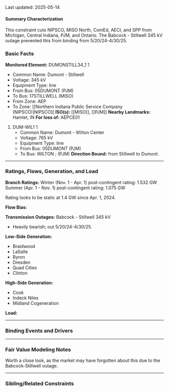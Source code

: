 Last updated: 2025-05-14
#### Summary Characterization
This constraint cuts NIPSCO, MISO North, ComEd, AECI, and SPP from Michigan, Central Indiana, PJM, and Ontario. The Babcock - Stillwell 345 kV outage prevented this from binding from 5/20/24-4/30/25.
### Basic Facts
**Monitored Element:** DUMONSTILL34_1 1
- Common Name: Dumont - Stillwell
- Voltage: 345 kV
- Equipment Type: line
- From Bus: 05DUMONT (PJM)
- To Bus: 17STILLWELL (MISO)
- From Zone: AEP
- To Zone: [[Northern Indiana Public Service Company (NIPSCO)|NIPSCO]]
**ISO(s):** [[MISO]], [[PJM]]
**Nearby Landmarks:** Hamlet, IN
**For loss of:** AEPCE01
1. DUM-WIL1 1
    - Common Name: Dumont - Wilton Center
    - Voltage: 765 kV
	- Equipment Type: line
    - From Bus: 05DUMONT (PJM)
    - To Bus: WILTON ; (PJM)
**Direction Bound:** from Stillwell to Dumont.

---
### Ratings, Flows, Generation, and Load
**Branch Ratings:**
Winter (Nov. 1 - Apr. 1) post-contingent rating: 1.532 GW
Summer (Apr. 1 - Nov. 1) post-contingent rating: 1.075 GW

Rating looks to be static at 1.4 GW since Apr. 1, 2024.

**Flow Bias:**

**Transmission Outages:**
Babcock - Stillwell 345 kV
- Heavily bearish; out 5/20/24-4/30/25.

**Low-Side Generation:**
- Braidwood
- LaSalle
- Byron
- Dresden
- Quad Cities
- Clinton

**High-Side Generation:**
- Cook
- Indeck Niles
- Midland Cogeneration

**Load:**

---
### Binding Events and Drivers

---
### Fair Value Modeling Notes
Worth a close look, as the market may have forgotten about this due to the Babcock-Stillwell outage.

---
### Sibling/Related Constraints